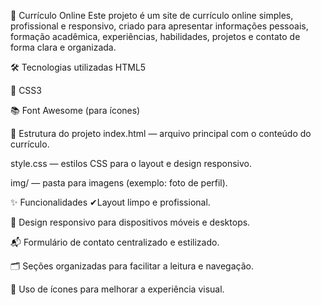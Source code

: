 📄 Currículo Online
Este projeto é um site de currículo online simples, profissional e responsivo, criado para apresentar informações pessoais, formação acadêmica, experiências, habilidades, projetos e contato de forma clara e organizada.

🛠️ Tecnologias utilizadas
HTML5

🎨 CSS3

📚 Font Awesome (para ícones)

📁 Estrutura do projeto
index.html — arquivo principal com o conteúdo do currículo.

style.css — estilos CSS para o layout e design responsivo.

img/ — pasta para imagens (exemplo: foto de perfil).

✨ Funcionalidades
✔Layout limpo e profissional.

📱 Design responsivo para dispositivos móveis e desktops.

📬 Formulário de contato centralizado e estilizado.

🗂️ Seções organizadas para facilitar a leitura e navegação.

🎯 Uso de ícones para melhorar a experiência visual.
